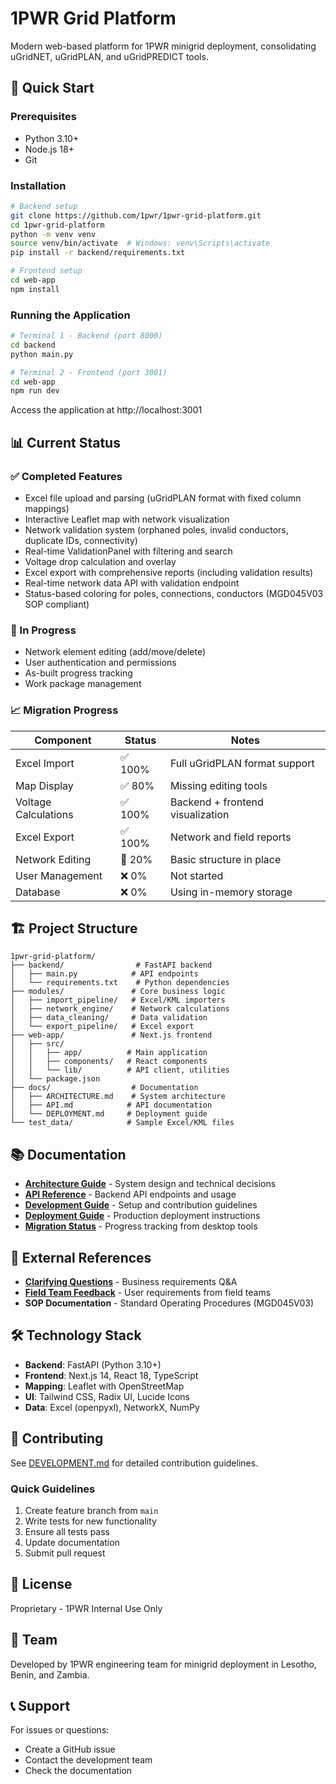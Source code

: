# 1PWR Grid Platform

Modern web-based platform for 1PWR minigrid deployment, consolidating uGridNET, uGridPLAN, and uGridPREDICT tools.

## 🚀 Quick Start

### Prerequisites
- Python 3.10+
- Node.js 18+
- Git

### Installation

```bash
# Backend setup
git clone https://github.com/1pwr/1pwr-grid-platform.git
cd 1pwr-grid-platform
python -m venv venv
source venv/bin/activate  # Windows: venv\Scripts\activate
pip install -r backend/requirements.txt

# Frontend setup
cd web-app
npm install
```

### Running the Application

```bash
# Terminal 1 - Backend (port 8000)
cd backend
python main.py

# Terminal 2 - Frontend (port 3001)
cd web-app
npm run dev
```

Access the application at http://localhost:3001

## 📊 Current Status

### ✅ Completed Features
- Excel file upload and parsing (uGridPLAN format with fixed column mappings)
- Interactive Leaflet map with network visualization
- Network validation system (orphaned poles, invalid conductors, duplicate IDs, connectivity)
- Real-time ValidationPanel with filtering and search
- Voltage drop calculation and overlay
- Excel export with comprehensive reports (including validation results)
- Real-time network data API with validation endpoint
- Status-based coloring for poles, connections, conductors (MGD045V03 SOP compliant)

### 🚧 In Progress
- Network element editing (add/move/delete)
- User authentication and permissions
- As-built progress tracking
- Work package management

### 📈 Migration Progress
| Component | Status | Notes |
|-----------|--------|-------|
| Excel Import | ✅ 100% | Full uGridPLAN format support |
| Map Display | ✅ 80% | Missing editing tools |
| Voltage Calculations | ✅ 100% | Backend + frontend visualization |
| Excel Export | ✅ 100% | Network and field reports |
| Network Editing | 🚧 20% | Basic structure in place |
| User Management | ❌ 0% | Not started |
| Database | ❌ 0% | Using in-memory storage |

## 🏗️ Project Structure

```
1pwr-grid-platform/
├── backend/                # FastAPI backend
│   ├── main.py            # API endpoints
│   └── requirements.txt    # Python dependencies
├── modules/               # Core business logic
│   ├── import_pipeline/   # Excel/KML importers
│   ├── network_engine/    # Network calculations
│   ├── data_cleaning/     # Data validation
│   └── export_pipeline/   # Excel export
├── web-app/               # Next.js frontend
│   ├── src/
│   │   ├── app/          # Main application
│   │   ├── components/   # React components
│   │   └── lib/          # API client, utilities
│   └── package.json
├── docs/                  # Documentation
│   ├── ARCHITECTURE.md    # System architecture
│   ├── API.md            # API documentation
│   └── DEPLOYMENT.md     # Deployment guide
└── test_data/            # Sample Excel/KML files
```

## 📚 Documentation

- **[Architecture Guide](docs/ARCHITECTURE.md)** - System design and technical decisions
- **[API Reference](docs/API.md)** - Backend API endpoints and usage
- **[Development Guide](docs/DEVELOPMENT.md)** - Setup and contribution guidelines
- **[Deployment Guide](docs/DEPLOYMENT.md)** - Production deployment instructions
- **[Migration Status](docs/MIGRATION_STATUS.md)** - Progress tracking from desktop tools

## 🔗 External References

- **[Clarifying Questions](../uGridPREDICT/clarifying_questions.csv)** - Business requirements Q&A
- **[Field Team Feedback](docs/FIELD_TEAM_FEEDBACK.md)** - User requirements from field teams
- **SOP Documentation** - Standard Operating Procedures (MGD045V03)

## 🛠️ Technology Stack

- **Backend**: FastAPI (Python 3.10+)
- **Frontend**: Next.js 14, React 18, TypeScript
- **Mapping**: Leaflet with OpenStreetMap
- **UI**: Tailwind CSS, Radix UI, Lucide Icons
- **Data**: Excel (openpyxl), NetworkX, NumPy

## 🤝 Contributing

See [DEVELOPMENT.md](docs/DEVELOPMENT.md) for detailed contribution guidelines.

### Quick Guidelines
1. Create feature branch from `main`
2. Write tests for new functionality
3. Ensure all tests pass
4. Update documentation
5. Submit pull request

## 📄 License

Proprietary - 1PWR Internal Use Only

## 👥 Team

Developed by 1PWR engineering team for minigrid deployment in Lesotho, Benin, and Zambia.

## 📞 Support

For issues or questions:
- Create a GitHub issue
- Contact the development team
- Check the documentation
